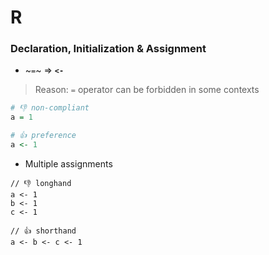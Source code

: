 # R

### Declaration, Initialization & Assignment
+ ~```=```~ => **```<-```**
> Reason: ```=``` operator can be forbidden in some contexts
```r
# 👎 non-compliant
a = 1

# 👍 preference
a <- 1
```

+ Multiple assignments
```
// 👎 longhand
a <- 1
b <- 1
c <- 1

// 👍 shorthand
a <- b <- c <- 1
```
